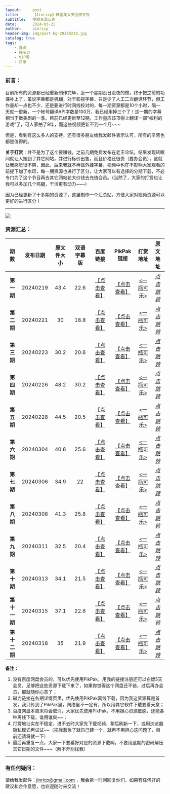 ```yaml
---
layout:     post
title:      【Jinricp】韩国美女天团脱衣秀
subtitle:   往期资源汇总
date:       2024-03-21
author:     Jinricp
header-img: img/post-bg-20240219.jpg
catalog: true
tags:
    - 露点
    - 韩宝贝
    - VIP场
    - 目录
---
```


### **前言：**

目前所有的资源都已经重新制作完毕，近一个星期没日没夜的做，终于把之前的功课补上了，虽说字幕都是机翻，对于影视字幕，只是少了人工二次翻译环节，但工作量却一点也不少，还是要进行时间线校对的，每一期资源都是10个小时，隔一天就一更新，一个帐号翻译API字数是100万，我已经用掉三个了！这一期的字幕相当于做美剧的一季。目前已经更新至12期，工作量应该顶得上翻译一部“权利的游戏”了，可人家拍了9年，而这些视频更新不到一个月~~~

但是，看到有这么多人的支持，还有很多朋友给我发邮件表示认可，所有的辛苦也都是值得的。

**关于打赏**：并不是为了这个要赚钱，之前几期免费发布在老王论坛，结果发现转眼间就让人搬到了其它网站，并进行标价出售，而且价格还很贵（要办会员），这就让我感觉很不爽，因此，后来我就不再做外挂字幕，视频中也在不影响大家观看的前提下加了水印，每一期资源也进行了区分，让大家可以有选择的分期下载，不必专门为了这个节目再去其它网站花大价钱去充值会员。（当然了，大家的打赏也让我可以多加几个鸡腿，干活更有动力~~~）

因为已经更新了十多期的资源了，这里制作一个汇总贴，方便大家对视频资源可以更好的进行区分！

---

![](https://www.imgccc.com/2024/03/20/a4e36c9eccfd9.gif)

### 资源汇总：

|   期数   | 发布日期 | 原文件大小 | 双语字幕版 | 百度链接 | PikPak链接 | 打赏地址 | 原文地址 |
| :------: | :------: | :--: | :--: | :--: | :--: | :--: | :------: |
|  **第一期**  | 20240219 | 43.4 | 22.6 | [【点击查看】](https://pan.baidu.com/s/1yLckgDpbUutjrUGxrh_ZoQ?pwd=efse) | [【点击查看】](https://mypikpak.com/s/VNtGed9dov5CDV4VeKRIZEiho1) | [<一瓶可乐>](https://kkl.mileifk.com/details/0FBCD28B) | *[点击跳转](https://jinricp.com/2024/02/19/Jinricp-0219/)* |
|  **第二期**  | 20240221 | 30 | 18.8 | [【点击查看】](https://pan.baidu.com/s/1Ugbvr1scGKpANElbZ1gkSQ?pwd=efse) | [【点击查看】](https://mypikpak.com/s/VNtGeblhceJjeoa5Ul65N5_ro1) | [<一瓶可乐>](https://kkl.mileifk.com/details/B1654F87) | *[点击跳转](https://jinricp.com/2024/02/21/Jinricp-0221/)* |
|  **第三期**  | 20240223 | 30.2 | 20.6 | [【点击查看】](https://pan.baidu.com/s/1UQ15yco1prSMJAnO6_HVKQ?pwd=efse) | [【点击查看】](https://mypikpak.com/s/VNtGeaSV7LieDTLaq4kjjFOro1) | [<一瓶可乐>](https://kkl.mileifk.com/details/50A4E5DA) | *[点击跳转](https://jinricp.com/2024/02/23/Jinricp-0223/)* |
|  **第四期**  | 20240226 | 48.2 | 30.2 | [【点击查看】](https://pan.baidu.com/s/1b9SNB0xNrgA_KzFXcb9Paw?pwd=efse) | [【点击查看】](https://mypikpak.com/s/VNtGe_9MK598cTo7SxhgkZpWo1) | [<一瓶可乐>](https://kkl.mileifk.com/details/543644ED) | *[点击跳转](https://jinricp.com/2024/02/26/Jinricp-0226/)* |
|  **第五期**  | 20240228 | 44.5 | 20.5 | [【点击查看】](https://pan.baidu.com/s/1k1a8XZOwI8Xy2dwXej1bbg?pwd=efse) | [【点击查看】](https://mypikpak.com/s/VNtEU7ug9FykFMi6Tz3l2tIVo1) | [<一瓶可乐>](https://kkl.mileifk.com/details/186C72E3) | *[点击跳转](https://jinricp.com/2024/02/28/Jinricp-0228/)* |
|  **第六期**  | 20240304 | 40.6 | 25.6 | [【点击查看】](https://pan.baidu.com/s/1hT0UeLJe9apgk_CPv1PqXg?pwd=efse) | [【点击查看】](https://mypikpak.com/s/VNtELtjoov5CdU-ARtiZQnc1o1) | [<一瓶可乐>](https://kkl.mileifk.com/details/DEE68B8B) | *[点击跳转](https://jinricp.com/2024/03/04/Jinricp-0304/)* |
|  **第七期**  | 20240306 | 34.9 | 22   | [【点击查看】](https://pan.baidu.com/s/1Fsc5rczSivHXgIjg3gd9ZA?pwd=effx) | [【点击查看】](https://mypikpak.com/s/VNtELsfl9FykFMi6Tz3l1g0co1) | [<一瓶可乐>](https://kkl.mileifk.com/details/C0F7E0CB) | *[点击跳转](https://jinricp.com/2024/03/06/Jinricp-0306/)* |
|  **第八期**  | 20240308 | 41.3 | 25.8 | [【点击查看】](https://pan.baidu.com/s/1hkJNlZPI49EnYLIEf8CyUQ?pwd=effx) | [【点击查看】](https://mypikpak.com/s/VNtELrdFmJeasJZdTptjcsgSo1) | [<一瓶可乐>](https://kkl.mileifk.com/details/8759006D) | *[点击跳转](https://jinricp.com/2024/03/08/Jinricp-0308/)* |
|  **第九期**  | 20240311 | 32.5 | 20.4 | [【点击查看】](https://pan.baidu.com/s/1948t7oBhD4pT3dp7LZXF3A?pwd=ymsq) | [【点击查看】](https://mypikpak.com/s/VNtELqhd7LieDTLaq4kjBFuno1) | [<一瓶可乐>](https://kkl.mileifk.com/details/40D81447) | *[点击跳转](https://jinricp.com/2024/03/11/Jinricp-0311/)* |
|  **第十期**  | 20240313 | 34.1 | 21.5 | [【点击查看】](https://pan.baidu.com/s/19jpCHtlXaHC0T33qjs9scQ?pwd=effx) | [【点击查看】](https://mypikpak.com/s/VNtELphcYiNXoRU9HLc8OnW9o1) | [<一瓶可乐>](https://kkl.mileifk.com/details/5FE48D11) | *[点击跳转](https://jinricp.com/2024/03/13/Jinricp-0313/)* |
| **第十一期** | 20240315 | 37.1 | 22.6 | [【点击查看】](https://pan.baidu.com/s/1dhTuQ1vSLY2foD1MnTfXEg?pwd=efse) | [【点击查看】](https://mypikpak.com/s/VNtELoAP7LieDTLaq4kjBFcRo1) | [<一瓶可乐>](https://kkl.mileifk.com/details/B9E9A761) | *[点击跳转](https://jinricp.com/2024/03/15/Jinricp-0315/)* |
| **第十二期** | 20240318 | 35 | 21.9 | [【点击查看】](https://pan.baidu.com/s/1_uuDOBGRmp-5KWAMD-UYcA?pwd=efse) | [【点击查看】](https://mypikpak.com/s/VNtME5Luov5CDV4VeKRJgQDxo1) | [<一瓶可乐>](https://kkl.mileifk.com/details/181DAF7F) | *[点击跳转](https://jinricp.com/2024/03/18/Jinricp-0318/)* |

**备注：**

1. 没有百度网盘会员的，可以优先使用PikPak，用我的链接注册还可以白嫖5天会员，足够把这些资源下载下来了，如果你觉得这个网盘还不错，过后再办会员，那就随你心意了；
2. 磁力链接在各期详情页里，优先使用PikPak离线下载，因为我这资源算是首发，我只传到了PikPak里，网络里不一定有，所以用其它软件下载要看天意；
3. 百度网盘本周末将会取消，大家优先使用PikPak，不用担心资源敏感，还能各种离线下载，谁用谁爽~~；
4. 打赏地址实在不稳定，进不去时大家先下载视频，稍后刷新一下，或用浏览器隐私模式再试试~~（把我惹急了就自己建一个，就再不用担心这问题了，目前还请将就一下）
5. 最后再重复一点，大家一下要看好对应的资源下载啊，不要用这期的密码解压其它日期的文件~~~（解不开别找我）

------

### 有任何疑问：


请给我发邮件：jinricp@gmail.com ，我会第一时间回复你们，如果有任何好的建议和合作意愿，也欢迎随时来交流！